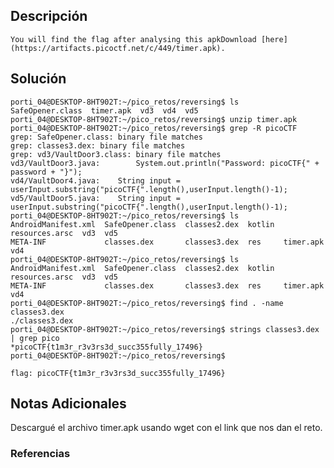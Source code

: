 ## Descripción 
```
You will find the flag after analysing this apkDownload [here](https://artifacts.picoctf.net/c/449/timer.apk).
```
[](https://github.com/armandoportillo0101/Seguridad-de-Redes/blob/main/Plantilla.md#objetivo)
## Solución
```
porti_04@DESKTOP-8HT902T:~/pico_retos/reversing$ ls
SafeOpener.class  timer.apk  vd3  vd4  vd5
porti_04@DESKTOP-8HT902T:~/pico_retos/reversing$ unzip timer.apk
porti_04@DESKTOP-8HT902T:~/pico_retos/reversing$ grep -R picoCTF
grep: SafeOpener.class: binary file matches
grep: classes3.dex: binary file matches
grep: vd3/VaultDoor3.class: binary file matches
vd3/VaultDoor3.java:        System.out.println("Password: picoCTF{" + password + "}");
vd4/VaultDoor4.java:    String input = userInput.substring("picoCTF{".length(),userInput.length()-1);
vd5/VaultDoor5.java:    String input = userInput.substring("picoCTF{".length(),userInput.length()-1);
porti_04@DESKTOP-8HT902T:~/pico_retos/reversing$ ls
AndroidManifest.xml  SafeOpener.class  classes2.dex  kotlin  resources.arsc  vd3  vd5
META-INF             classes.dex       classes3.dex  res     timer.apk       vd4
porti_04@DESKTOP-8HT902T:~/pico_retos/reversing$ ls
AndroidManifest.xml  SafeOpener.class  classes2.dex  kotlin  resources.arsc  vd3  vd5
META-INF             classes.dex       classes3.dex  res     timer.apk       vd4
porti_04@DESKTOP-8HT902T:~/pico_retos/reversing$ find . -name classes3.dex
./classes3.dex
porti_04@DESKTOP-8HT902T:~/pico_retos/reversing$ strings classes3.dex | grep pico
*picoCTF{t1m3r_r3v3rs3d_succ355fully_17496}
porti_04@DESKTOP-8HT902T:~/pico_retos/reversing$

flag: picoCTF{t1m3r_r3v3rs3d_succ355fully_17496}
```
[](https://github.com/armandoportillo0101/Seguridad-de-Redes/blob/main/Plantilla.md#soluci%C3%B3n)

## Notas Adicionales
Descargué el archivo timer.apk usando wget con el link que nos dan el reto.
[](https://github.com/armandoportillo0101/Seguridad-de-Redes/blob/main/Plantilla.md#notas-adicionales)

### Referencias